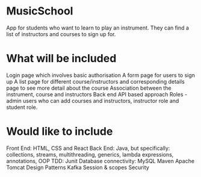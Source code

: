 # MusicSchool
App for students who want to learn to play an instrument. They can find a list of instructors and courses to sign up for.

# What will be included
Login page which involves basic authorisation
A form page for users to sign up
A list page for different course/instructors and corresponding details page to see more detail about the course
Association between the instrument, course and instructors
Back end API based approach
Roles - admin users who can add courses and instructors, instructor role and student role.

# Would like to include
Front End: HTML, CSS and React
Back End: Java, but specifically: collections, streams, multithreading, generics, lambda expressions, annotations, OOP
TDD: Junit
Database connectivity: MySQL
Maven
Apache Tomcat
Design Patterns
Kafka
Session & scopes
Security
